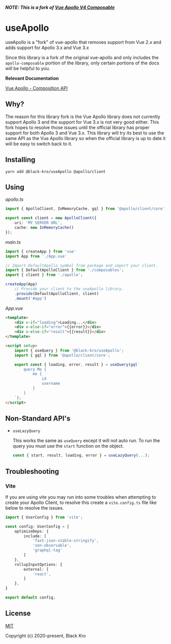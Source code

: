 ***NOTE: This is a fork of [Vue Apollo V4 Composable](https://github.com/vuejs/vue-apollo/tree/v4/packages/vue-apollo-composable)***

# useApollo
useApollo is a "fork" of vue-apollo that removes support from Vue 2.x and adds support for Apollo 3.x and Vue 3.x 

Since this library is a fork of the original vue-apollo and only includes the `apollo-composable` portion of the library, only certain portions of the docs will be helpful to you.

**Relevant Documentation**

[Vue Apollo - Composition API](https://v4.apollo.vuejs.org/api/use-query.html)

## Why?
The reason for this library fork is the Vue Apollo library does not currently support Apollo 3 and the support for Vue 3.x is not very good either. This fork hopes to resolve those issues until the official library has proper support for both Apollo 3 and Vue 3.x. This library will try its best to use the same API as the Vue Apollo library so when the official library is up to date it will be easy to switch back to it.

## Installing
```
yarn add @black-kro/useApollo @apollo/client
```

## Using

*apollo.ts*
```ts
import { ApolloClient, InMemoryCache, gql } from '@apollo/client/core';

export const client = new ApolloClient({
    uri: 'MY SERVER URL',
    cache: new InMemoryCache()
});
```

*main.ts*
```ts
import { createApp } from 'vue'
import App from './App.vue'

// Import DefaultApollo symbol from package and import your client.
import { DefaultApolloClient } from './composables';
import { client } from './apollo';

createApp(App)
    // Provide your client to the useApollo library.
    .provide(DefaultApolloClient, client)
    .mount('#app')
```

*App.vue*
```html
<template>
    <div v-if="loading">Loading...</div>
    <div v-else-if="error">{{error}}</div>
    <div v-else-if="result">{{result}}</div>
</template>

<script setup>
    import { useQuery } from '@black-kro/useApollo';
    import { gql } from '@apollo/client/core';

    export const { loading, error, result } = useQuery(gql`
        query Me {
            me {
                id
                username
            }
        }
    `);
</script>
```

## Non-Standard API's

- `useLazyQuery`
    
    This works the same as `useQuery` except it will not auto run. To run the query you must use the `start` function on the object.

    ```ts
    const { start, result, loading, error } = useLazyQuery(...);
    ```

## Troubleshooting

### Vite
If you are using vite you may run into some troubles when attempting to create your Apollo Client, to resolve this create a `vite.config.ts` file like below to resolve the issues.

```ts
import { UserConfig } from 'vite';

const config: UserConfig = {
    optimizeDeps: {
        include: [
            'fast-json-stable-stringify',
            'zen-observable',
            'graphql-tag'
        ]
    },
    rollupInputOptions: {
        external: [
            'react',
        ]
    },
}

export default config;
```

## License
[MIT](http://opensource.org/licenses/MIT)

Copyright (c) 2020-present, Black Kro